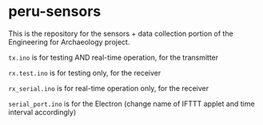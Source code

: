 # peru-sensors

This is the repository for the sensors + data collection portion of the Engineering for Archaeology project.

`tx.ino` is for testing AND real-time operation, for the transmitter 

`rx.test.ino` is for testing only, for the receiver

`rx_serial.ino` is for real-time operation only, for the receiver

`serial_port.ino` is for the Electron (change name of IFTTT applet and time interval accordingly)
